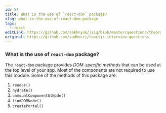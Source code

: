 ```yaml
---
id: 57
title: What is the use of `react-dom` package?
slug: what-is-the-use-of-react-dom-package
tags:
  - react
editLink: https://github.com/sakhnyuk/jsiq/blob/master/questions/theory/react/57.md
original: https://github.com/sudheerj/reactjs-interview-questions
---
```


### What is the use of `react-dom` package?

The `react-dom` package provides _DOM-specific methods_ that can be used at the top level of your app. Most of the components are not required to use this module. Some of the methods of this package are:

1. `render()`
2. `hydrate()`
3. `unmountComponentAtNode()`
4. `findDOMNode()`
5. `createPortal()`